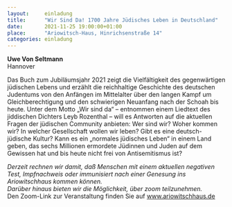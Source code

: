 ```yaml
---
layout:     einladung
title:      "Wir Sind Da! 1700 Jahre Jüdisches Leben in Deutschland"
date:       2021-11-25 19:00:00+01:00
place:      "Ariowitsch-Haus, Hinrichsenstraße 14"
categories: einladung
---
```


**Uwe Von Seltmann**
<br>
Hannover

Das Buch zum Jubiläumsjahr 2021 zeigt die Vielfältigkeit des gegenwärtigen jüdischen Lebens und erzählt die reichhaltige Geschichte des deutschen Judentums von den Anfängen im Mittelalter über den langen Kampf um Gleichberechtigung und den schwierigen Neuanfang nach der Schoah bis heute. Unter dem Motto „Wir sind da“ – entnommen einem Liedtext des jiddischen Dichters Leyb Rozenthal – will es Antworten auf die aktuellen Fragen der jüdischen Community anbieten: Wer sind wir? Woher kommen wir? In welcher Gesellschaft wollen wir leben? Gibt es eine deutsch-jüdische Kultur? Kann es ein „normales jüdisches Leben“ in einem Land geben, das sechs Millionen ermordete Jüdinnen und Juden auf dem Gewissen hat und bis heute nicht frei von Antisemitismus ist?

*Derzeit rechnen wir damit, daß Menschen mit einem aktuellen negativen Test, Impfnachweis oder immunisiert nach einer Genesung ins Ariowitschhaus kommen können.*
<br>
*Darüber hinaus bieten wir die Möglichkeit, über zoom teilzunehmen.*
<br>
Den Zoom-Link zur Veranstaltung finden Sie auf www.ariowitschhaus.de

